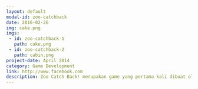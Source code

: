 ```yaml
---
layout: default
modal-id: zoo-catchback
date: 2016-02-26
img: cake.png
imgs:
 - id: zoo-catchback-1
   path: cake.png
 - id: zoo-catchback-2
   path: cabin.png
project-date: April 2014
category: Game Development
link: http://www.facebook.com
description: Zoo Catch Back! merupakan game yang pertama kali dibuat oleh Tamatin Studio pada 2013 untuk mengikuti lomba Gemastik 6. Zoo Catch Back! berhasil mencapai final Gemastik 6 pada kategori game.<br><br>Zoo Catch Back! merupakan sebuah game yang berceritakan tentang penangkapan satwa-satwa hasil eksperimen gagal yang memiliki kekuatan aneh yang beragam. Pemain harus menangkap semua hewan agar tidak menyebabkan kerusakan yang parah dengan cara memecahkan persoalan geometri!
---
```

